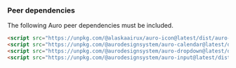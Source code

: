 ### Peer dependencies

The following Auro peer dependencies must be included.

```html
<script src="https://unpkg.com/@alaskaairux/auro-icon@latest/dist/auro-icon__bundled.js" type="module"></script>
<script src="https://unpkg.com/@aurodesignsystem/auro-calendar@latest/dist/auro-calendar__bundled.js" type="module"></script>
<script src="https://unpkg.com/@aurodesignsystem/auro-dropdown@latest/dist/auro-dropdown__bundled.js" type="module"></script>
<script src="https://unpkg.com/@aurodesignsystem/auro-input@latest/dist/auro-input__bundled.js" type="module"></script>
```
